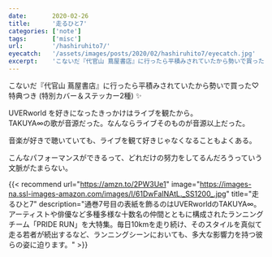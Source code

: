 ```yaml
---
date:       2020-02-26
title:      '走るひと7'
categories: ['note']
tags:       ['misc']
url:        '/hashiruhito7/'
eyecatch:   '/assets/images/posts/2020/02/hashiruhito7/eyecatch.jpg'
excerpt:    'こないだ『代官山 蔦屋書店』に行ったら平積みされていたから勢いで買った♡'
---
```


こないだ『代官山 蔦屋書店』に行ったら平積みされていたから勢いで買った♡  
特典つき (特別カバー＆ステッカー2種) ✨

UVERworld を好きになったきっかけはライブを観たから。  
TAKUYA∞の歌が音源だった。なんならライブそのものが音源以上だった。

音楽が好きで聴いていても、ライブを観て好きじゃなくなることもよくある。

こんなパフォーマンスができるって、どれだけの努力をしてるんだろうっていう文脈がたまらない。

{{< recommend url="https://amzn.to/2PW3Ue1" image="https://images-na.ssl-images-amazon.com/images/I/61DwFaINAtL._SS1200_.jpg" title="走るひと7" description="通巻7号目の表紙を飾るのはUVERworldのTAKUYA∞。アーティストや俳優など多種多様な十数名の仲間とともに構成されたランニングチーム「PRIDE RUN」を大特集。毎日10kmを走り続け、そのスタイルを真似て走る若者が続出するなど、ランニングシーンにおいても、多大な影響力を持つ彼らの姿に迫ります。" >}}
